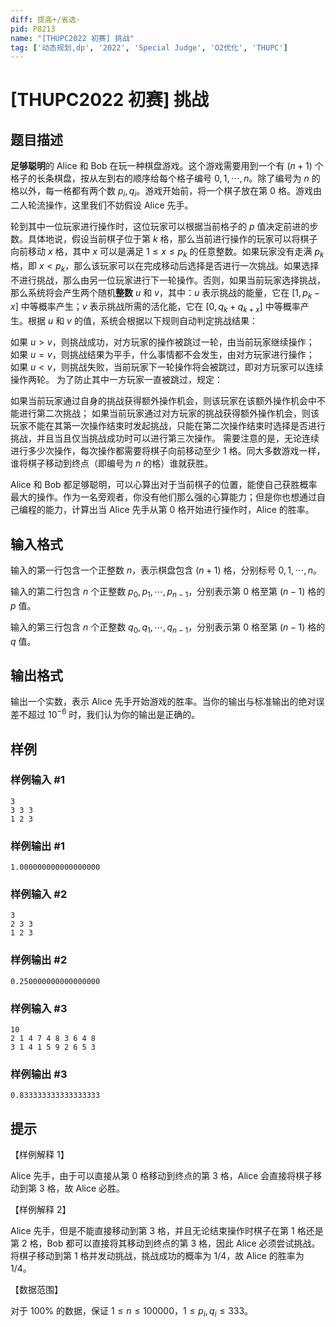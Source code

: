 ```yaml
---
diff: 提高+/省选-
pid: P8213
name: "[THUPC2022 初赛] 挑战"
tag: ['动态规划,dp', '2022', 'Special Judge', 'O2优化', 'THUPC']
---
```

# [THUPC2022 初赛] 挑战
## 题目描述

**足够聪明**的 Alice 和 Bob 在玩一种棋盘游戏。这个游戏需要用到一个有 $(n+1)$ 个格子的长条棋盘，按从左到右的顺序给每个格子编号 $0, 1, \cdots, n$。除了编号为 $n$ 的格以外，每一格都有两个数 $p_i, q_i$。游戏开始前，将一个棋子放在第 $0$ 格。游戏由二人轮流操作，这里我们不妨假设 Alice 先手。

轮到其中一位玩家进行操作时，这位玩家可以根据当前格子的 $p$ 值决定前进的步数。具体地说，假设当前棋子位于第 $k$ 格，那么当前进行操作的玩家可以将棋子向前移动 $x$ 格，其中 $x$ 可以是满足 $1\le x\le p_k$ 的任意整数。如果玩家没有走满 $p_k$ 格，即 $x<p_k$，那么该玩家可以在完成移动后选择是否进行一次挑战。如果选择不进行挑战，那么由另一位玩家进行下一轮操作。否则，如果当前玩家选择挑战，那么系统将会产生两个随机**整数** $u$ 和 $v$，其中：$u$ 表示挑战的能量，它在 $\left[1, p_k-x\right]$ 中等概率产生；$v$ 表示挑战所需的活化能，它在 $\left[0, q_k + q_{k+x}\right]$ 中等概率产生。根据 $u$ 和 $v$ 的值，系统会根据以下规则自动判定挑战结果：

如果 $u>v$，则挑战成功，对方玩家的操作被跳过一轮，由当前玩家继续操作；
如果 $u=v$，则挑战结果为平手，什么事情都不会发生，由对方玩家进行操作；
如果 $u<v$，则挑战失败，当前玩家下一轮操作将会被跳过，即对方玩家可以连续操作两轮。
为了防止其中一方玩家一直被跳过，规定：

如果当前玩家通过自身的挑战获得额外操作机会，则该玩家在该额外操作机会中不能进行第二次挑战；
如果当前玩家通过对方玩家的挑战获得额外操作机会，则该玩家不能在其第一次操作结束时发起挑战，只能在第二次操作结束时选择是否进行挑战，并且当且仅当挑战成功时可以进行第三次操作。
需要注意的是，无论连续进行多少次操作，每次操作都需要将棋子向前移动至少 $1$ 格。同大多数游戏一样，谁将棋子移动到终点（即编号为 $n$ 的格）谁就获胜。

Alice 和 Bob 都足够聪明，可以心算出对于当前棋子的位置，能使自己获胜概率最大的操作。作为一名旁观者，你没有他们那么强的心算能力；但是你也想通过自己编程的能力，计算出当 Alice 先手从第 $0$ 格开始进行操作时，Alice 的胜率。
## 输入格式

输入的第一行包含一个正整数 $n$，表示棋盘包含 $(n+1)$ 格，分别标号 $0, 1, \cdots, n$。

输入的第二行包含 $n$ 个正整数 $p_0, p_1, \cdots, p_{n-1}$，分别表示第 $0$ 格至第 $(n-1)$ 格的 $p$ 值。

输入的第三行包含 $n$ 个正整数 $q_0, q_1, \cdots, q_{n-1}$，分别表示第 $0$ 格至第 $(n-1)$ 格的 $q$ 值。
## 输出格式

输出一个实数，表示 Alice 先手开始游戏的胜率。当你的输出与标准输出的绝对误差不超过 $10^{-6}$ 时，我们认为你的输出是正确的。
## 样例

### 样例输入 #1
```
3
3 3 3
1 2 3
```
### 样例输出 #1
```
1.000000000000000000
```
### 样例输入 #2
```
3
2 3 3
1 2 3
```
### 样例输出 #2
```
0.250000000000000000
```
### 样例输入 #3
```
10
2 1 4 7 4 8 3 6 4 8
3 1 4 1 5 9 2 6 5 3
```
### 样例输出 #3
```
0.833333333333333333

```
## 提示

【样例解释 1】

Alice 先手，由于可以直接从第 $0$ 格移动到终点的第 $3$ 格，Alice 会直接将棋子移动到第 $3$ 格，故 Alice 必胜。

【样例解释 2】

Alice 先手，但是不能直接移动到第 $3$ 格，并且无论结束操作时棋子在第 $1$ 格还是第 $2$ 格，Bob 都可以直接将其移动到终点的第 $3$ 格，因此 Alice 必须尝试挑战。将棋子移动到第 $1$ 格并发动挑战，挑战成功的概率为 $1/4$，故 Alice 的胜率为 $1/4$。

【数据范围】

对于 $100\%$ 的数据，保证 $1\le n\le 100000$，$1\le p_i, q_i\le 333$。
